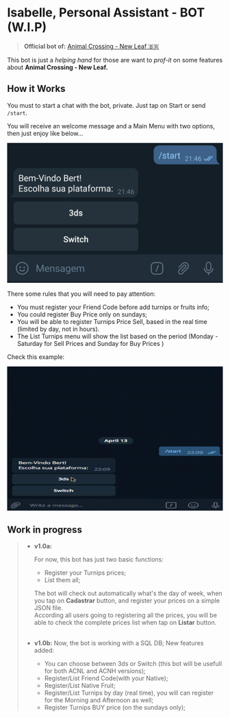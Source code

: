 Isabelle, Personal Assistant - BOT (W.I.P)
===

> **Official bot of:** [Animal Crossing - New Leaf 🇧🇷](http://t.me/acnlbr)

This bot is just a _helping hand_ for those are want to _prof-it_ on some features about **Animal Crossing - New Leaf.**

## How it Works

You must to start a chat with the bot, private. Just tap on Start or send `/start`.

You will receive an welcome message and a Main Menu with two options, then just enjoy like below...

<img src='./media/start.jpg'>


There some rules that you will need to pay attention:

- You must register your Friend Code before add turnips or fruits info;
- You could register Buy Price only on sundays;
- You will be able to register Turnips Price Sell, based in the real time (limited by day, not in hours).
- The List Turnips menu will show the list based on the period (Monday -  Saturday for Sell Prices and Sunday for Buy Prices )

Check this example:

<img src='./media/demo.gif'>

## Work in progress
> - **v1.0a:**
>
>   For now, this bot has just two basic functions:
>   - Register your Turnips prices;
>   - List them all;
>
>   The bot will check out automatically what's the day of week, when you tap on **Cadastrar** button, and register your prices on a simple JSON file.<br>
>   According all users going to registering all the prices, you will be able to check the complete prices list when tap on **Listar** button.<br><br>
> - **v1.0b:**
>   Now, the bot is working with a SQL DB;
>   New features added:
>   - You can choose between 3ds or Switch (this bot will be usefull for both ACNL and ACNH versions);
>   - Register/List Friend Code(with your Native);
>   - Register/List Native Fruit;
>   - Register/List Turnips by day (real time), you will can register for the Morning and Afternoon as well;
>   - Register Turnips BUY price (on the sundays only);